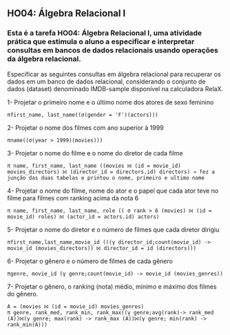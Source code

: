 ## HO04: Álgebra Relacional I
### Esta é a tarefa HO04: Álgebra Relacional I, uma atividade prática que estimula o aluno a especificar e interpretar consultas em bancos de dados relacionais usando operações da álgebra relacional. 
Especificar as seguintes consultas em álgebra relacional para recuperar os dados em um banco de dados relacional, considerando o conjunto de dados (dataset) denominado IMDB-sample disponível na calculadora RelaX.

1- Projetar o primeiro nome e o último nome dos atores de sexo feminino

``` 
πfirst_name, last_name((σ(gender = 'F')(actors)))
```

2- Projetar o nome dos filmes com ano superior à 1999

```
πname((σ(year > 1999)(movies)))
```

3- Projetar o nome do filme e o nome do diretor de cada filme
```
π name, first_name, last_name ((movies ⨝ (id = movie_id) movies_directors) ⨝ (director_id = directors.id) directors) → fez a junção das duas tabelas e printou o nome, primeiro e ultimo nome
```

4- Projetar o nome do filme, nome do ator e o papel que cada ator teve no filme para filmes com ranking acima da nota 6
```
π name, first_name, last_name, role (( σ rank > 6 (movies) ⨝ (id = movie_id) roles) ⨝ (actor_id = actors.id) actors) 
```

5- Projetar o nome do diretor e o número de filmes que cada diretor dirigiu
```
πfirst_name,last_name,movie_id (((γ director_id;count(movie_id) -> movie_id (movies_directors)) ⨝ director_id = id (directors)))
```

6- Projetar o gênero e o número de filmes de cada gênero
```
πgenre, movie_id (γ genre;count(movie_id) -> movie_id (movies_genres))
```

7- Projetar o gênero, o ranking (nota) médio, mínimo e máximo dos filmes do gênero.
```
A = (movies ⨝ (id = movie_id) movies_genres)
π genre, rank_med, rank_min, rank_max((γ genre;avg(rank)-> rank_med (A))⨝(γ genre; max(rank) -> rank_max (A))⨝(γ genre; min(rank) -> rank_min(A)))
```
